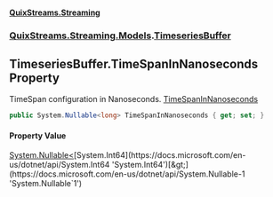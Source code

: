 #### [QuixStreams.Streaming](index.md 'index')
### [QuixStreams.Streaming.Models](QuixStreams.Streaming.Models.md 'QuixStreams.Streaming.Models').[TimeseriesBuffer](TimeseriesBuffer.md 'QuixStreams.Streaming.Models.TimeseriesBuffer')

## TimeseriesBuffer.TimeSpanInNanoseconds Property

TimeSpan configuration in Nanoseconds. [TimeSpanInNanoseconds](TimeseriesBufferConfiguration.TimeSpanInNanoseconds.md 'QuixStreams.Streaming.Models.TimeseriesBufferConfiguration.TimeSpanInNanoseconds')

```csharp
public System.Nullable<long> TimeSpanInNanoseconds { get; set; }
```

#### Property Value
[System.Nullable&lt;](https://docs.microsoft.com/en-us/dotnet/api/System.Nullable-1 'System.Nullable`1')[System.Int64](https://docs.microsoft.com/en-us/dotnet/api/System.Int64 'System.Int64')[&gt;](https://docs.microsoft.com/en-us/dotnet/api/System.Nullable-1 'System.Nullable`1')